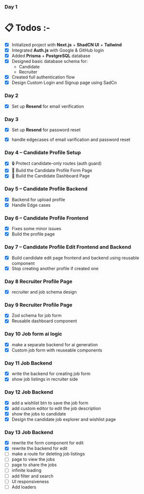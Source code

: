 ### Day 1 
# 📋 Todos :-
- [X] Initialized project with **Next.js** + **ShadCN UI** + **Tailwind**
- [X] Integrated **Auth.js** with Google & GitHub login
- [X] Added **Prisma** + **PostgreSQL** database
- [X] Designed basic database schema for:
  - Candidate
  - Recruiter
- [X] Created full authentication flow
- [X] Design Custom Login and Signup page using SadCn

### Day 2
- [x] Set up **Resend** for email verification 

### Day 3 
 - [x] Set up **Resend** for password reset
 - [x] handle edgecases of email varification and password reset


### Day 4 – Candidate Profile Setup

- [x] 🔒 Protect candidate-only routes (auth guard)  
- [x] 👤 Build the Candidate Profile Form Page  
- [x] 👤 Build the Candidate Dashboard Page  

### Day 5 – Candidate Profile Backend

- [x] Backend for upload profile
- [x] Handle Edge cases 

### Day 6 – Candidate Profile Frontend

- [x] Fixes some minor issues
- [x] Build the profile page 

### Day 7 – Candidate Profile Edit Frontend and Backend

- [x] Build candidate edit page frontend and backend using reusable component 
- [x] Stop creating another profile if created one 

### Day 8 Recruiter Profile Page
- [x] recruiter and job schema design

### Day 9 Recruiter Profile Page
- [x] Zod schema for job form 
- [x] Reusable dashboard component

### Day 10 Job form ai logic 
- [x] make a separate backend for ai generation
- [x] Custom job form with reuseable components

### Day 11 Job Backend
- [X] write the backend for creating job form 
- [x] show job listings in recruiter side 

### Day 12 Job Backend
- [x] add a wishlist btn to save the job form 
- [x] add custom editor to edit the job description
- [x] show the jobs to candidate
- [x] Design the candidate job explorer and wishlist page 

### Day 13 Job Backend
- [x] rewrite the form component for edit 
- [x] rewrite the backend for edit 
- [ ] make a route for deleting job listings 
- [ ] page to view the jobs
- [ ] page to share the jobs
- [ ] infinite loading 
- [ ] add filter and search 
- [ ] UI responsiveness
- [ ] Add loaders 